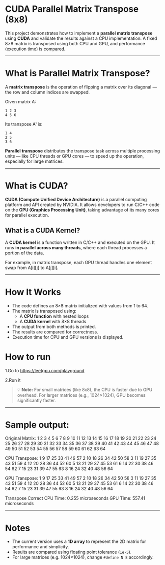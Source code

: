 #  CUDA Parallel Matrix Transpose (8x8)

This project demonstrates how to implement a **parallel matrix transpose** using **CUDA** and validate the results against a CPU implementation. A fixed 8×8 matrix is transposed using both CPU and GPU, and performance (execution time) is compared.

---

# What is Parallel Matrix Transpose?

A **matrix transpose** is the operation of flipping a matrix over its diagonal — the row and column indices are swapped.

Given matrix A:
```
1 2 3
4 5 6
```

Its transpose Aᵗ is:
```
1 4
2 5
3 6
```

**Parallel transpose** distributes the transpose task across multiple processing units — like CPU threads or GPU cores — to speed up the operation, especially for large matrices.

---

# What is CUDA?

**CUDA (Compute Unified Device Architecture)** is a parallel computing platform and API created by NVIDIA. It allows developers to run C/C++ code on the **GPU (Graphics Processing Unit)**, taking advantage of its many cores for parallel execution.

## What is a CUDA Kernel?

A **CUDA kernel** is a function written in C/C++ and executed on the GPU. It runs **in parallel across many threads**, where each thread processes a portion of the data.

For example, in matrix transpose, each GPU thread handles one element swap from A[i][j] to A[j][i].

---

#  How It Works

- The code defines an 8×8 matrix initialized with values from 1 to 64.
- The matrix is transposed using:
  - A **CPU function** with nested loops
  - A **CUDA kernel** with 8×8 threads
- The output from both methods is printed.
- The results are compared for correctness.
- Execution time for CPU and GPU versions is displayed.




# How to run 

1.Go to 
https://leetgpu.com/playground

2.Run it 

> 💡 **Note:** For small matrices (like 8x8), the CPU is faster due to GPU overhead.
> For larger matrices (e.g., 1024×1024), GPU becomes significantly faster.

---


# Sample output:
Original Matrix:
1       2       3       4       5       6       7       8
9       10      11      12      13      14      15      16
17      18      19      20      21      22      23      24
25      26      27      28      29      30      31      32
33      34      35      36      37      38      39      40
41      42      43      44      45      46      47      48
49      50      51      52      53      54      55      56
57      58      59      60      61      62      63      64

CPU Transpose:
1       9       17      25      33      41      49      57
2       10      18      26      34      42      50      58
3       11      19      27      35      43      51      59
4       12      20      28      36      44      52      60
5       13      21      29      37      45      53      61
6       14      22      30      38      46      54      62
7       15      23      31      39      47      55      63
8       16      24      32      40      48      56      64

GPU Transpose:
1       9       17      25      33      41      49      57
2       10      18      26      34      42      50      58
3       11      19      27      35      43      51      59
4       12      20      28      36      44      52      60
5       13      21      29      37      45      53      61
6       14      22      30      38      46      54      62
7       15      23      31      39      47      55      63
8       16      24      32      40      48      56      64

 Transpose Correct
CPU Time: 0.255 microseconds
GPU Time: 557.41 microseconds

---

# Notes

- The current version uses a **1D array** to represent the 2D matrix for performance and simplicity.
- Results are compared using floating point tolerance (`1e-5`).
- For large matrices (e.g. 1024×1024), change `#define N 8` accordingly.

